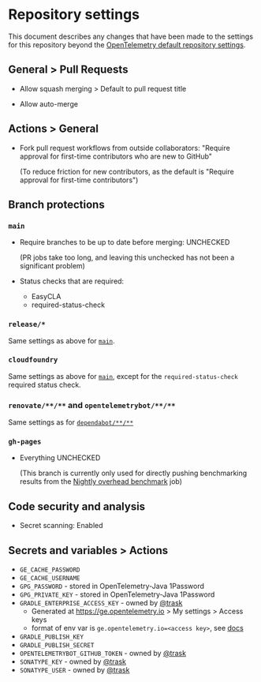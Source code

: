 # Repository settings

This document describes any changes that have been made to the
settings for this repository beyond the [OpenTelemetry default repository
settings](https://github.com/open-telemetry/community/blob/main/docs/how-to-configure-new-repository.md#repository-settings).

## General > Pull Requests

- Allow squash merging > Default to pull request title

- Allow auto-merge

## Actions > General

- Fork pull request workflows from outside collaborators:
  "Require approval for first-time contributors who are new to GitHub"

  (To reduce friction for new contributors,
  as the default is "Require approval for first-time contributors")

## Branch protections

### `main`

- Require branches to be up to date before merging: UNCHECKED

  (PR jobs take too long, and leaving this unchecked has not been a significant problem)

- Status checks that are required:

  - EasyCLA
  - required-status-check

### `release/*`

Same settings as above for [`main`](#main).

### `cloudfoundry`

Same settings as above for [`main`](#main),
except for the `required-status-check` required status check.

### `renovate/**/**` and `opentelemetrybot/**/**`

Same settings as
for [`dependabot/**/**`](https://github.com/open-telemetry/community/blob/main/docs/how-to-configure-new-repository.md#branch-protection-rule-dependabot)

### `gh-pages`

- Everything UNCHECKED

  (This branch is currently only used for directly pushing benchmarking results from the
  [Nightly overhead benchmark](https://github.com/open-telemetry/opentelemetry-java-instrumentation/actions/workflows/nightly-benchmark-overhead.yml)
  job)

## Code security and analysis

- Secret scanning: Enabled

## Secrets and variables > Actions

- `GE_CACHE_PASSWORD`
- `GE_CACHE_USERNAME`
- `GPG_PASSWORD` - stored in OpenTelemetry-Java 1Password
- `GPG_PRIVATE_KEY` - stored in OpenTelemetry-Java 1Password
- `GRADLE_ENTERPRISE_ACCESS_KEY` - owned by [@trask](https://github.com/trask)
  - Generated at https://ge.opentelemetry.io > My settings > Access keys
  - format of env var is `ge.opentelemetry.io=<access key>`,
    see [docs](https://docs.gradle.com/enterprise/gradle-plugin/#via_environment_variable)
- `GRADLE_PUBLISH_KEY`
- `GRADLE_PUBLISH_SECRET`
- `OPENTELEMETRYBOT_GITHUB_TOKEN` - owned by [@trask](https://github.com/trask)
- `SONATYPE_KEY` - owned by [@trask](https://github.com/trask)
- `SONATYPE_USER` - owned by [@trask](https://github.com/trask)
